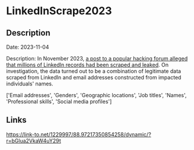 # LinkedInScrape2023

## Description

Date: 2023-11-04

Description:
In November 2023, <a href="https://troyhunt.com/hackers-scrapers-fakers-whats-really-inside-the-latest-linkedin-dataset" target="_blank" rel="noopener">a post to a popular hacking forum alleged that millions of LinkedIn records had been scraped and leaked</a>. On investigation, the data turned out to be a combination of legitimate data scraped from LinkedIn and email addresses constructed from impacted individuals' names.


['Email addresses', 'Genders', 'Geographic locations', 'Job titles', 'Names', 'Professional skills', 'Social media profiles']

## Links

https://link-to.net/1229997/88.97217350854258/dynamic/?r=bGlua2VkaW4uY29t
